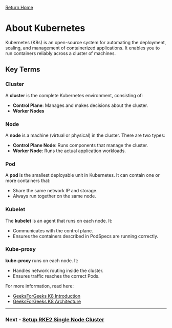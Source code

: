 [Return Home](/README.md)

# About Kubernetes

Kubernetes (K8s) is an open-source system for automating the deployment, scaling, and management of containerized applications. It enables you to run containers reliably across a cluster of machines.

## Key Terms

### Cluster
A **cluster** is the complete Kubernetes environment, consisting of:
- **Control Plane**: Manages and makes decisions about the cluster.
- **Worker Nodes**

### Node
A **node** is a machine (virtual or physical) in the cluster. There are two types:
- **Control Plane Node**: Runs components that manage the cluster.
- **Worker Node**: Runs the actual application workloads.

### Pod
A **pod** is the smallest deployable unit in Kubernetes. It can contain one or more containers that:
- Share the same network IP and storage.
- Always run together on the same node.

### Kubelet
The **kubelet** is an agent that runs on each node. It:
- Communicates with the control plane.
- Ensures the containers described in PodSpecs are running correctly.

### Kube-proxy
**kube-proxy** runs on each node. It:
- Handles network routing inside the cluster.
- Ensures traffic reaches the correct Pods.

For more information, read here:

- [GeeksForGeeks K8 Introduction](https://www.geeksforgeeks.org/devops/introduction-to-kubernetes-k8s/)
- [GeeksForGeeks K8 Architecture](https://www.geeksforgeeks.org/devops/kubernetes-architecture/)

---
### Next - [Setup RKE2 Single Node Cluster](./setup.md)
